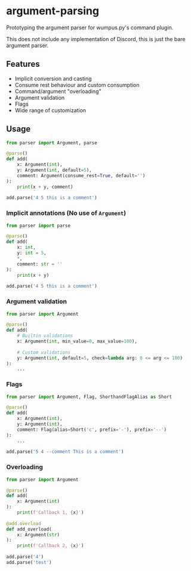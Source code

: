 # argument-parsing
Prototyping the argument parser for wumpus.py's command plugin.

This does not include any implementation of Discord, this is just the bare argument parser.

## Features
- Implicit conversion and casting
- Consume rest behaviour and custom consumption
- Command/argument "overloading"
- Argument validation
- Flags
- Wide range of customization

## Usage
```py
from parser import Argument, parse

@parse()
def add(
    x: Argument(int),
    y: Argument(int, default=5),
    comment: Argument(consume_rest=True, default='')
):
    print(x + y, comment)
    
add.parse('4 5 this is a comment')
```

### Implicit annotations (No use of `Argument`)
```py
from parser import parse

@parse()
def add(
    x: int,
    y: int = 5,
    *,
    comment: str = ''
):
    print(x + y)
    
add.parse('4 5 this is a comment')
```

### Argument validation
```py
from parser import Argument

@parse()
def add(
    # Builtin validations
    x: Argument(int, min_value=0, max_value=100),
    
    # Custom validations
    y: Argument(int, default=5, check=lambda arg: 0 <= arg <= 100)
):
    ...
```

### Flags
```py
from parser import Argument, Flag, ShorthandFlagAlias as Short

@parse()
def add(
    x: Argument(int),
    y: Argument(int),
    comment: Flag(alias=Short('c', prefix='-'), prefix='--')
):
    ...
    
add.parse('5 4 --comment This is a comment')
```

### Overloading
```py
from parser import Argument

@parse()
def add(
    x: Argument(int)
):
    print(f'Callback 1, {x}')
    
@add.overload
def add_overload(
    x: Argument(str)
):
    print(f'Callback 2, {x}')
    
add.parse('4')
add.parse('test')
```
